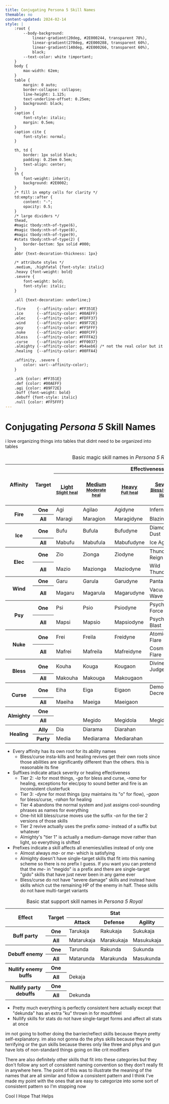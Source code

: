 ```yaml
---
title: Conjugating Persona 5 Skill Names
themable: no
content-updated: 2024-02-14
style: |
    :root {
        --body-background:
            linear-gradient(20deg, #2E000244, transparent 78%),
            linear-gradient(270deg, #2E000288, transparent 60%),
            linear-gradient(140deg, #2E000266, transparent 60%),
            black;
        --text-color: white !important;
    }
    body {
        max-width: 62em;
    }
    table {
        margin: 0 auto;
        border-collapse: collapse;
        line-height: 1.125;
        text-underline-offset: 0.25em;
        background: black;
    }
    caption {
        font-style: italic;
        margin: 0.5em;
    }
    caption cite {
        font-style: normal;
    }

    th, td {
        border: 1px solid black;
        padding: 0.25em 0.5em;
        text-align: center;
    }
    th {
        font-weight: inherit;
        background: #2E0002;
    }
    /* fill in empty cells for clarity */
    td:empty::after {
        content: "-";
        opacity: 0.5;
    }
    /* large dividers */
    thead,
    #magic tbody:nth-of-type(6),
    #magic tbody:nth-of-type(8),
    #magic tbody:nth-of-type(9),
    #stats tbody:nth-of-type(2) {
        border-bottom: 5px solid #000;
    }
    abbr {text-decoration-thickness: 1px}

    /* attribute styles */
    .medium, .highfatal {font-style: italic}
    .heavy {font-weight: bold}
    .severe {
        font-weight: bold;
        font-style: italic;
    }

    .all {text-decoration: underline;}

    .fire     {--affinity-color: #FF351E}
    .ice      {--affinity-color: #00AEFF}
    .elec     {--affinity-color: #FDFF37}
    .wind     {--affinity-color: #89F72E}
    .psy      {--affinity-color: #FF5FFF}
    .nuke     {--affinity-color: #00FCFF}
    .bless    {--affinity-color: #FFFFA2}
    .curse    {--affinity-color: #FF0037}
    .almighty {--affinity-color: #b4aeb6} /* not the real color but it's unreadable otherwise. real color is E4E2E5 */
    .healing  {--affinity-color: #00FFA4}

    .affinity, .severe {
        color: var(--affinity-color);
    }

    .atk {color: #FF351E}
    .def {color: #00AEFF}
    .agi {color: #89F72E}
    .buff {font-weight: bold}
    .debuff {font-style: italic}
    .null {color: #FF5FFF}
---
```


<h1>Conjugating <cite>Persona 5</cite> Skill Names</h1>
<p>i love organizing things into tables that didnt need to be organized into tables</p>
<table id="magic">
    <caption>
        Basic magic skill names in <cite>Persona 5 Royal</cite>
    </caption>
    <thead>
        <tr>
            <th rowspan="2">Affinity</th>
            <th rowspan="2">Target</th>
            <th colspan="6">Effectiveness</th>
        </tr>
        <tr>
            <th><abbr title="Deals light damage">Light</abbr><br/><small><abbr title="Slightly restores HP">Slight heal</abbr></small></th>
            <th><span class="medium"><abbr title="Deals medium damage">Medium</abbr><br/><small><abbr title="Moderately restores HP">Moderate heal</abbr></small></span></th>
            <th><span class="heavy"><abbr title="Deals heavy damage">Heavy</abbr><br/><small><abbr title="Fully restores HP">Full heal</abbr></small></span></th>
            <th><span class="severe"><abbr title="Deals severe damage">Severe<br/><small><abbr title="Bless and Curse skills in this tier: Half remaining HP of target">Bless/Curse: Half</abbr></small></abbr></span></th>
            <th><span class="lowfatal"><abbr title="Small chance of instantly killing">Low insta-kill</abbr><br/><small><abbr title="Revives with 50% HP">Revive 50%</abbr></small></span></th>
            <th><span class="highfatal"><abbr title="Medium chance of instantly killing">High insta-kill</abbr><br/><small><abbr title="Revives with all HP recovered">Revive 100%</abbr></small></span></th>
        </tr>
    </thead>
    <tbody class="fire">
        <tr>
            <th scope="rowgroup" rowspan="2"><span class="affinity">Fire</span></th>
            <th scope="row">One</th>
            <td><span class="affinity">Agi</span></td>
            <td><span class="affinity">Agi</span><span class="medium">lao</span></td>
            <td><span class="affinity">Agi</span><span class="heavy">dyne</span></td>
            <td><span class="severe">Inferno</span></td>
            <td></td>
            <td></td>
        </tr>
        <tr>
            <th scope="row"><span class="all">All</span></th>
            <td><span class="all">Mar</span><span class="affinity">agi</span></td>
            <td><span class="all">Mar</span><span class="affinity">agi</span><span class="medium">on</span></td>
            <td><span class="all">Mar</span><span class="affinity">agi</span><span class="heavy">dyne</span></td>
            <td><span class="severe">Blazing Hell</span></td>
            <td></td>
            <td></td>
        </tr>
    </tbody>
    <tbody class="ice">
        <tr>
            <th scope="rowgroup" rowspan="2"><span class="affinity">Ice</span></th>
            <th scope="row">One</th>
            <td><span class="affinity">Bufu</span></td>
            <td><span class="affinity">Bufu</span><span class="medium">la</span></td>
            <td><span class="affinity">Bufu</span><span class="heavy">dyne</span></td>
            <td><span class="severe">Diamond Dust</span></td>
            <td></td>
            <td></td>
        </tr>
        <tr>
            <th scope="row"><span class="all">All</span></th>
            <td><span class="all">Ma</span><span class="affinity">bufu</span></td>
            <td><span class="all">Ma</span><span class="affinity">bufu</span><span class="medium">la</span></td>
            <td><span class="all">Ma</span><span class="affinity">bufu</span><span class="heavy">dyne</span></td>
            <td><span class="severe">Ice Age</span></td>
            <td></td>
            <td></td>
        </tr>
    </tbody>
    <tbody class="elec">
        <tr>
            <th scope="rowgroup" rowspan="2"><span class="affinity">Elec</span></th>
            <th scope="row">One</th>
            <td><span class="affinity">Zio</span></td>
            <td><span class="affinity">Zio</span><span class="medium">nga</span></td>
            <td><span class="affinity">Zio</span><span class="heavy">dyne</span></td>
            <td><span class="severe">Thunder Reign</span></td>
            <td></td>
            <td></td>
        </tr>
        <tr>
            <th scope="row"><span class="all">All</span></th>
            <td><span class="all">Ma</span><span class="affinity">zio</span></td>
            <td><span class="all">Ma</span><span class="affinity">zio</span><span class="medium">nga</span></td>
            <td><span class="all">Ma</span><span class="affinity">zio</span><span class="heavy">dyne</span></td>
            <td><span class="severe">Wild Thunder</span></td>
            <td></td>
            <td></td>
        </tr>
    </tbody>
    <tbody class="wind">
        <tr>
            <th scope="rowgroup" rowspan="2"><span class="affinity">Wind</span></th>
            <th scope="row">One</th>
            <td><span class="affinity">Garu</span></td>
            <td><span class="affinity">Garu</span><span class="medium">la</span></td>
            <td><span class="affinity">Garu</span><span class="heavy">dyne</span></td>
            <td><span class="severe">Panta Rhei</span></td>
            <td></td>
            <td></td>
        </tr>
        <tr>
            <th scope="row"><span class="all">All</span></th>
            <td><span class="all">Ma</span><span class="affinity">garu</span></td>
            <td><span class="all">Ma</span><span class="affinity">garu</span><span class="medium">la</span></td>
            <td><span class="all">Ma</span><span class="affinity">garu</span><span class="heavy">dyne</span></td>
            <td><span class="severe">Vacuum Wave</span></td>
            <td></td>
            <td></td>
        </tr>
    </tbody>
    <tbody class="psy">
        <tr>
            <th scope="rowgroup" rowspan="2"><span class="affinity">Psy</span></th>
            <th scope="row">One</th>
            <td><span class="affinity">Psi</span></td>
            <td><span class="affinity">Psi</span><span class="medium">o</span></td>
            <td><span class="affinity">Psi</span><span class="heavy">odyne</span></td>
            <td><span class="severe">Psycho Force</span></td>
            <td></td>
            <td></td>
        </tr>
        <tr>
            <th scope="row"><span class="all">All</span></th>
            <td><span class="all">Ma</span><span class="affinity">psi</span></td>
            <td><span class="all">Ma</span><span class="affinity">psi</span><span class="medium">o</span></td>
            <td><span class="all">Ma</span><span class="affinity">psi</span><span class="heavy">odyne</span></td>
            <td><span class="severe">Psycho Blast</span></td>
            <td></td>
            <td></td>
        </tr>
    </tbody>
    <tbody class="nuke">
        <tr>
            <th scope="rowgroup" rowspan="2"><span class="affinity">Nuke</span></th>
            <th scope="row">One</th>
            <td><span class="affinity">Frei</span></td>
            <td><span class="affinity">Frei</span><span class="medium">la</span></td>
            <td><span class="affinity">Frei</span><span class="heavy">dyne</span></td>
            <td><span class="severe">Atomic Flare</span></td>
            <td></td>
            <td></td>
        </tr>
        <tr>
            <th scope="row"><span class="all">All</span></th>
            <td><span class="all">Ma</span><span class="affinity">frei</span></td>
            <td><span class="all">Ma</span><span class="affinity">frei</span><span class="medium">la</span></td>
            <td><span class="all">Ma</span><span class="affinity">frei</span><span class="heavy">dyne</span></td>
            <td><span class="severe">Cosmic Flare</span></td>
            <td></td>
            <td></td>
        </tr>
    </tbody>
    <tbody class="bless">
        <tr>
            <th scope="rowgroup" rowspan="2"><span class="affinity">Bless</span></th>
            <th scope="row">One</th>
            <td><span class="affinity">Kouha</span></td>
            <td><span class="affinity">Kou</span><span class="medium">ga</span></td>
            <td><span class="affinity">Kou</span><span class="heavy">gaon</span></td>
            <td><span class="severe">Divine Judgement</span></td>
            <td><span class="affinity">Hama</span></td>
            <td><span class="affinity">Hama</span><span class="highfatal">on</span></td>
        </tr>
        <tr>
            <th scope="row"><span class="all">All</span></th>
            <td><span class="all">Ma</span><span class="affinity">kouha</span></td>
            <td><span class="all">Ma</span><span class="affinity">kou</span><span class="medium">ga</span></td>
            <td><span class="all">Ma</span><span class="affinity">kou</span><span class="heavy">gaon</span></td>
            <td></td>
            <td><span class="all">Ma</span><span class="affinity">hama</span></td>
            <td><span class="all">Ma</span><span class="affinity">hama</span><span class="highfatal">on</span></td>
        </tr>
    </tbody>
    <tbody class="curse">
        <tr>
            <th scope="rowgroup" rowspan="2"><span class="affinity">Curse</span></th>
            <th scope="row">One</th>
            <td><span class="affinity">Eiha</span></td>
            <td><span class="affinity">Ei</span><span class="medium">ga</span></td>
            <td><span class="affinity">Ei</span><span class="heavy">gaon</span></td>
            <td><span class="severe">Demonic Decree</span></td>
            <td><span class="affinity">Mudo</span></td>
            <td><span class="affinity">Mudo</span><span class="highfatal">on</span></td>
        </tr>
        <tr>
            <th scope="row"><span class="all">All</span></th>
            <td><span class="all">Ma</span><span class="affinity">eiha</span></td>
            <td><span class="all">Ma</span><span class="affinity">ei</span><span class="medium">ga</span></td>
            <td><span class="all">Ma</span><span class="affinity">ei</span><span class="heavy">gaon</span></td>
            <td></td>
            <td><span class="all">Ma</span><span class="affinity">mudo</span></td>
            <td><span class="all">Ma</span><span class="affinity">mudo</span><span class="highfatal">on</span></td>
        </tr>
    </tbody>
    <tbody class="almighty">
        <tr>
            <th scope="rowgroup" rowspan="2"><span class="affinity">Almighty</span></th>
            <th scope="row">One</th>
            <td></td>
            <td></td>
            <td></td>
            <td></td>
            <td></td>
            <td></td>
        </tr>
        <tr>
            <th scope="row"><span class="all">All</span></th>
            <td></td>
            <td><span class="affinity">Megido</span></td>
            <td><span class="affinity">Megido</span><span class="medium">la</span></td>
            <td><span class="affinity">Megido</span><span class="heavy">laon</span></td>
            <td></td>
            <td></td>
        </tr>
    </tbody>
    <tbody class="healing">
        <tr>
            <th scope="rowgroup" rowspan="2"><span class="affinity">Healing</span></th>
            <th scope="row">Ally</th>
            <td><span class="affinity">Dia</span></td>
            <td><span class="affinity">Dia</span><span class="medium">rama</span></td>
            <td><span class="affinity">Dia</span><span class="heavy">rahan</span></td>
            <td></td>
            <td><span class="affinity">Recarm</span></td>
            <td><span class="highfatal">Sama</span><span class="affinity">recarm</span></td>
        </tr>
        <tr>
            <th scope="row"><span class="all">Party</span></th>
            <td><span class="all">Me</span><span class="affinity">dia</span></td>
            <td><span class="all">Me</span><span class="affinity">dia</span><span class="medium">rama</span></td>
            <td><span class="all">Me</span><span class="affinity">dia</span><span class="heavy">rahan</span></td>
            <td></td>
            <td></td>
            <td></td>
        </tr>
    </tbody>
</table>
<ul>
    <li>Every affinity has its own root for its ability names
        <ul>
            <li>Bless/curse insta-kills and healing revives get their own roots since those abilities are significantly different than the others. this is reasonable its fine</li>
        </ul>
    </li>
    <li>Suffixes indicate attack severity or healing effectiveness
        <ul>
            <li>Tier 2: <em>-la</em> for most things, <em>-ga</em> for bless and curse, <em>-rama</em> for healing, exceptions for elec/psy to sound better and fire is an inconsistent clusterfuck</li>
            <li>Tier 3: <em>-dyne</em> for most things (psy maintains its "o" for flow), <em>-gaon</em> for bless/curse, <em>-rahan</em> for healing</li>
            <li>Tier 4 abandons the normal system and just assigns cool-sounding phrases as names for everything</li>
            <li>One-hit kill bless/curse moves use the suffix <em>-on</em> for the tier 2 versions of those skills</li>
            <li>Tier 2 revive actually uses the prefix <em>sama-</em> instead of a suffix but whatever</li>
            <li>Almighty's &quot;tier 1&quot; is actually a medium-damage move rather than light, so everything is shifted</li>
        </ul>
    </li>
    <li>Prefixes indicate a skill affects all enemies/allies instead of only one
        <ul>
            <li>Almost always <em>ma-</em> or <em>me-</em> which is satisfying</li>
            <li>Almighty doesn't have single-target skills that fit into this naming scheme so there is no prefix I guess. If you want you can pretend that the <em>me-</em> in &quot;megido&quot; is a prefix and there are single-target &quot;gido&quot; skills that have just never been in any game ever</li>
            <li>Bless/curse do not have &quot;severe damage&quot; skills and instead have skills which cut the remaining HP of the enemy in half. These skills do not have multi-target variants</li>
        </ul>
    </li>
</ul>
<table id="stats">
    <caption>
        Basic stat support skill names in <cite>Persona 5 Royal</cite>
    </caption>
    <thead>
        <tr>
            <th rowspan="2">Effect</th>
            <th rowspan="2">Target</th>
            <th colspan="3">Stat</th>
        </tr>
        <tr>
            <th><span class="atk">Attack</span></th>
            <th><span class="def">Defense</span></th>
            <th><span class="agi">Agility</span></th>
        </tr>
    </thead>
    <tbody>
        <tr>
            <th scope="rowgroup" rowspan="2"><span class="buff">Buff party</span></th>
            <th scope="row">One</th>
            <td><span class="atk">Taru</span><span class="buff">kaja</span></td>
            <td><span class="def">Raku</span><span class="buff">kaja</span></td>
            <td><span class="agi">Suku</span><span class="buff">kaja</span></td>
        </tr>
        <tr>
            <th scope="row"><span class="all">All</span></th>
            <td><span class="all">Ma</span><span class="atk">taru</span><span class="buff">kaja</span></td>
            <td><span class="all">Ma</span><span class="def">raku</span><span class="buff">kaja</span></td>
            <td><span class="all">Ma</span><span class="agi">suku</span><span class="buff">kaja</span></td>
        </tr>
    </tbody>
    <tbody>
        <tr>
            <th scope="rowgroup" rowspan="2"><span class="debuff">Debuff enemy</span></th>
            <th scope="row">One</th>
            <td><span class="atk">Taru</span><span class="debuff">nda</span></td>
            <td><span class="def">Raku</span><span class="debuff">nda</span></td>
            <td><span class="agi">Suku</span><span class="debuff">nda</span></td>
        </tr>
        <tr>
            <th scope="row"><span class="all">All</span></th>
            <td><span class="all">Ma</span><span class="atk">taru</span><span class="debuff">nda</span></td>
            <td><span class="all">Ma</span><span class="def">raku</span><span class="debuff">nda</span></td>
            <td><span class="all">Ma</span><span class="agi">suku</span><span class="debuff">nda</span></td>
        </tr>
    </tbody>
    <tbody>
        <tr>
            <th scope="rowgroup" rowspan="2"><span class="null">Nullify</span> enemy <span class="buff">buffs</span></th>
            <th scope="row">One</th>
            <td colspan="3"></td>
        </tr>
        <tr>
            <th scope="row"><span class="all">All</span></th>
            <td colspan="3"><span class="null">De</span><span class="buff">kaja</span></td>
        </tr>
    </tbody>
    <tbody>
        <tr>
            <th scope="rowgroup" rowspan="2"><span class="null">Nullify</span> party <span class="debuff">debuffs</span></th>
            <th scope="row">One</th>
            <td colspan="3"></td>
        </tr>
        <tr>
            <th scope="row"><span class="all">All</span></th>
            <td colspan="3"><span class="null">De</span>ku<span class="debuff">nda</span></td>
        </tr>
    </tbody>
</table>
<ul>
    <li>Pretty much everything is perfectly consistent here actually except that "dekunda" has an extra "ku" thrown in for mouthfeel</li>
    <li>Nullify skills for stats do not have single-target forms and affect all stats at once</li>
</ul>
<p>im not going to bother doing the barrier/reflect skills because theyre pretty self-explanatory. im also not gonna do the phys skills because they're terrifying or the gun skills because theres only like three and phys and gun have lots of non-standard things going on like crit modifiers</p>
<p>There are also definitely other skills that fit into these categories but they don't follow any sort of consistent naming convention so they don't really fit in anywhere here. The point of this was to illustrate the meaning of the names that are all similar and follow a consistent pattern and I think I've made my point with the ones that are easy to categorize into some sort of consistent pattern so I'm stopping now</p>
<p>Cool I Hope That Helps</p>
